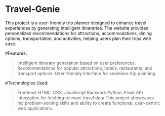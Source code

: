 # Travel-Genie
This project is a user-friendly trip planner designed to enhance travel experiences by generating intelligent itineraries. The website provides personalized recommendations for attractions, accommodations, dining options, transportation, and activities, helping users plan their trips with ease.

#Features:
> Intelligent itinerary generation based on user preferences.
> Recommendations for popular attractions, hotels, restaurants, and transport options.
> User-friendly interface for seamless trip planning.

#Technologies Used:
> Frontend: HTML, CSS, JavaScript
> Backend: Python, Flask
> API integration for fetching relevant travel data
This project showcases my problem-solving skills and ability to create functional, user-centric web applications.









